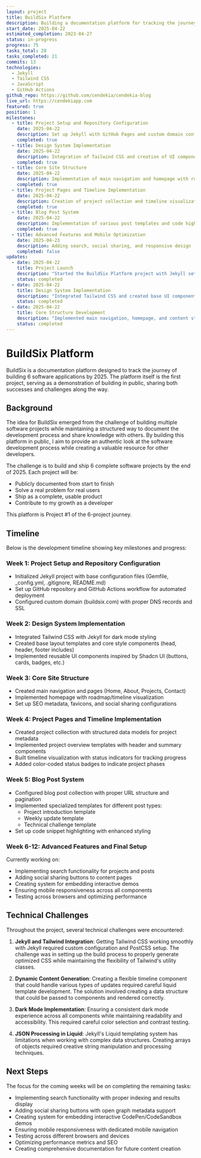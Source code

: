 ```yaml
---
layout: project
title: BuildSix Platform
description: Building a documentation platform for tracking the journey of creating 6 software projects by 2025
start_date: 2025-04-22
estimated_completion: 2023-04-27
status: in-progress
progress: 75
tasks_total: 28
tasks_completed: 21
commits: 13
technologies:
  - Jekyll
  - Tailwind CSS
  - JavaScript
  - GitHub Actions
github_repo: https://github.com/cendekia/cendekia-blog
live_url: https://cendekiapp.com
featured: true
position: 1
milestones:
  - title: Project Setup and Repository Configuration
    date: 2025-04-22
    description: Set up Jekyll with GitHub Pages and custom domain configuration
    completed: true
  - title: Design System Implementation
    date: 2025-04-22
    description: Integration of Tailwind CSS and creation of UI components
    completed: true
  - title: Core Site Structure
    date: 2025-04-22
    description: Implementation of main navigation and homepage with roadmap
    completed: true
  - title: Project Pages and Timeline Implementation
    date: 2025-04-22
    description: Creation of project collection and timeline visualization
    completed: true
  - title: Blog Post System
    date: 2025-04-22
    description: Implementation of various post templates and code highlighting
    completed: true
  - title: Advanced Features and Mobile Optimization
    date: 2025-04-23
    description: Adding search, social sharing, and responsive design
    completed: false
updates:
  - date: 2025-04-22
    title: Project Launch
    description: "Started the BuildSix Platform project with Jekyll setup and initial configuration"
    status: completed
  - date: 2025-04-22
    title: Design System Implementation
    description: "Integrated Tailwind CSS and created base UI components inspired by Shadcn UI"
    status: completed
  - date: 2025-04-22
    title: Core Structure Development
    description: "Implemented main navigation, homepage, and content structure"
    status: completed
---
```


# BuildSix Platform

BuildSix is a documentation platform designed to track the journey of building 6 software applications by 2025. The platform itself is the first project, serving as a demonstration of building in public, sharing both successes and challenges along the way.

## Background

The idea for BuildSix emerged from the challenge of building multiple software projects while maintaining a structured way to document the development process and share knowledge with others. By building this platform in public, I aim to provide an authentic look at the software development process while creating a valuable resource for other developers.

The challenge is to build and ship 6 complete software projects by the end of 2025. Each project will be:

- Publicly documented from start to finish
- Solve a real problem for real users
- Ship as a complete, usable product
- Contribute to my growth as a developer

This platform is Project #1 of the 6-project journey.

## Timeline

Below is the development timeline showing key milestones and progress:

### Week 1: Project Setup and Repository Configuration

- Initialized Jekyll project with base configuration files (Gemfile, _config.yml, .gitignore, README.md)
- Set up GitHub repository and GitHub Actions workflow for automated deployment
- Configured custom domain (buildsix.com) with proper DNS records and SSL

### Week 2: Design System Implementation

- Integrated Tailwind CSS with Jekyll for dark mode styling
- Created base layout templates and core style components (head, header, footer includes)
- Implemented reusable UI components inspired by Shadcn UI (buttons, cards, badges, etc.)

### Week 3: Core Site Structure

- Created main navigation and pages (Home, About, Projects, Contact)
- Implemented homepage with roadmap/timeline visualization
- Set up SEO metadata, favicons, and social sharing configurations

### Week 4: Project Pages and Timeline Implementation

- Created project collection with structured data models for project metadata
- Implemented project overview templates with header and summary components
- Built timeline visualization with status indicators for tracking progress
- Added color-coded status badges to indicate project phases

### Week 5: Blog Post System

- Configured blog post collection with proper URL structure and pagination
- Implemented specialized templates for different post types:
  - Project introduction template
  - Weekly update template
  - Technical challenge template
- Set up code snippet highlighting with enhanced styling

### Week 6-12: Advanced Features and Final Setup

Currently working on:
- Implementing search functionality for projects and posts
- Adding social sharing buttons to content pages
- Creating system for embedding interactive demos
- Ensuring mobile responsiveness across all components
- Testing across browsers and optimizing performance

## Technical Challenges

Throughout the project, several technical challenges were encountered:

1. **Jekyll and Tailwind Integration**: Getting Tailwind CSS working smoothly with Jekyll required custom configuration and PostCSS setup. The challenge was in setting up the build process to properly generate optimized CSS while maintaining the flexibility of Tailwind's utility classes.

2. **Dynamic Content Generation**: Creating a flexible timeline component that could handle various types of updates required careful liquid template development. The solution involved creating a data structure that could be passed to components and rendered correctly.

3. **Dark Mode Implementation**: Ensuring a consistent dark mode experience across all components while maintaining readability and accessibility. This required careful color selection and contrast testing.

4. **JSON Processing in Liquid**: Jekyll's Liquid templating system has limitations when working with complex data structures. Creating arrays of objects required creative string manipulation and processing techniques.

## Next Steps

The focus for the coming weeks will be on completing the remaining tasks:

- Implementing search functionality with proper indexing and results display
- Adding social sharing buttons with open graph metadata support
- Creating system for embedding interactive CodePen/CodeSandbox demos
- Ensuring mobile responsiveness with dedicated mobile navigation
- Testing across different browsers and devices
- Optimizing performance metrics and SEO
- Creating comprehensive documentation for future content creation 